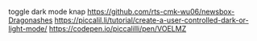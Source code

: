 toggle dark mode knap
  https://github.com/rts-cmk-wu06/newsbox-Dragonashes
    https://piccalil.li/tutorial/create-a-user-controlled-dark-or-light-mode/
    https://codepen.io/piccalilli/pen/VOELMZ
